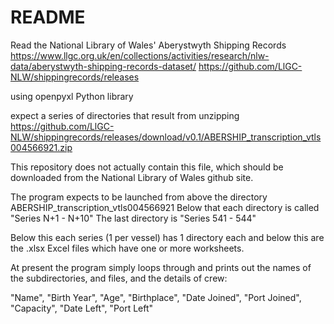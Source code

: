 # README #

Read the National Library of Wales' Aberystwyth Shipping Records
https://www.llgc.org.uk/en/collections/activities/research/nlw-data/aberystwyth-shipping-records-dataset/
https://github.com/LlGC-NLW/shippingrecords/releases

using openpyxl Python library

expect a series of directories that result from unzipping
https://github.com/LlGC-NLW/shippingrecords/releases/download/v0.1/ABERSHIP_transcription_vtls004566921.zip

This repository does not actually contain this file, which should be downloaded from the National Library of Wales github site.

The program expects to be launched from above the directory ABERSHIP_transcription_vtls004566921
Below that each directory is called "Series N+1 - N+10"
The last directory is "Series 541 - 544"

Below this each series (1 per vessel) has 1 directory each
and below this are the .xlsx Excel files
which have one or more worksheets.

At present the program simply loops through and prints out
the names of the subdirectories, and files, and the details of crew:

"Name", "Birth Year", "Age", "Birthplace", "Date Joined", "Port Joined", "Capacity", "Date Left", "Port Left"